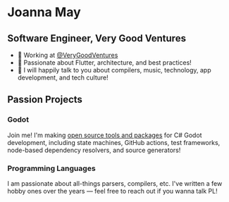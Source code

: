 # Joanna May
## Software Engineer, Very Good Ventures

- 🦄  Working at [@VeryGoodVentures](https://github.com/VeryGoodOpenSource/)
- 📱  Passionate about Flutter, architecture, and best practices!
- 💓  I will happily talk to you about compilers, music, technology, app development, and tech culture!

## Passion Projects

### Godot

Join me! I'm making [open source tools and packages](https://github.com/chickensoft-games) for C# Godot development, including state machines, GitHub actions, test frameworks, node-based dependency resolvers, and source generators!

### Programming Languages

I am passionate about all-things parsers, compilers, etc. I've written a few hobby ones over the years — feel free to reach out if you wanna talk PL!
